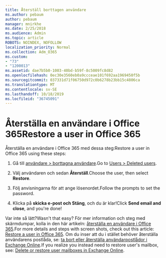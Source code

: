 ```yaml
---
title: Återställ borttagen användare
ms.author: pebaum
author: pebaum
manager: mnirkhe
ms.date: 2/25/2018
ms.audience: Admin
ms.topic: article
ROBOTS: NOINDEX, NOFOLLOW
localization_priority: Normal
ms.collection: Adm_O365
ms.custom:
- "73"
- "1200013"
ms.assetid: dae7b5b0-1003-40bd-b59f-8c5009fc8d82
ms.openlocfilehash: 0ec30e3560eb0a9ccceae101f692aa1969450f5b
ms.sourcegitcommit: 037331d71f06750d972c0b6278b23bb15c4806ca
ms.translationtype: MT
ms.contentlocale: sv-SE
ms.lasthandoff: 10/18/2019
ms.locfileid: "36745091"
---
```

# <a name="restore-a-user-in-office-365"></a><span data-ttu-id="1281a-102">Återställa en användare i Office 365</span><span class="sxs-lookup"><span data-stu-id="1281a-102">Restore a user in Office 365</span></span>

<span data-ttu-id="1281a-103">Återställa en användare i Office 365 med dessa steg:</span><span class="sxs-lookup"><span data-stu-id="1281a-103">Restore a user in Office 365 using these steps:</span></span>
  
1. <span data-ttu-id="1281a-104">Gå till [användare \> borttagna användare](https://admin.microsoft.com/adminportal/home#/deletedusers).</span><span class="sxs-lookup"><span data-stu-id="1281a-104">Go to [Users \> Deleted users](https://admin.microsoft.com/adminportal/home#/deletedusers).</span></span>

2. <span data-ttu-id="1281a-105">Välj användaren och sedan **Återställ**.</span><span class="sxs-lookup"><span data-stu-id="1281a-105">Choose the user, then select **Restore**.</span></span>

3. <span data-ttu-id="1281a-106">Följ anvisningarna för att ange lösenordet.</span><span class="sxs-lookup"><span data-stu-id="1281a-106">Follow the prompts to set the password.</span></span>

4. <span data-ttu-id="1281a-107">Klicka på **skicka e-post och Stäng**, och du är klar!</span><span class="sxs-lookup"><span data-stu-id="1281a-107">Click **Send email and close**, and you're done!</span></span>

<span data-ttu-id="1281a-108">Var inte så lätt?</span><span class="sxs-lookup"><span data-stu-id="1281a-108">Wasn't that easy?</span></span> <span data-ttu-id="1281a-109">För mer information och steg med skärmdumpar, kolla in den här artikeln: [återställa en användare i Office 365](https://docs.microsoft.com/office365/admin/add-users/restore-user).</span><span class="sxs-lookup"><span data-stu-id="1281a-109">For more details and steps with screen shots, check out this article: [Restore a user in Office 365](https://docs.microsoft.com/office365/admin/add-users/restore-user).</span></span> <span data-ttu-id="1281a-110">Om du inser att du i stället behöver återställa användarens postlåda, se: [ta bort eller återställa användarpostlådor i Exchange Online](https://docs.microsoft.com/exchange/recipients-in-exchange-online/delete-or-restore-mailboxes).</span><span class="sxs-lookup"><span data-stu-id="1281a-110">If you realize you instead need to restore user's mailbox, see: [Delete or restore user mailboxes in Exchange Online](https://docs.microsoft.com/exchange/recipients-in-exchange-online/delete-or-restore-mailboxes).</span></span>